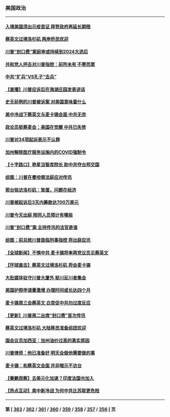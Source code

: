 ### 美国政治
---
#### [入境美国须出示疫苗证 拜登政府再延长期限](../../pages/ncid1078159/n13965330.md) 
#### [蔡英文过境洛杉矶 两岸侨民欢迎](../../pages/ncid1078159/n13965383.md) 
#### [川普“封口费”案庭审或持续到2024大选后](../../pages/ncid1078159/n13965339.md) 
#### [共和党人抨击对川普指控：前所未有 不寒而栗](../../pages/ncid1078159/n13965316.md) 
#### [中共“扩兵”VS孔子“去兵”](../../pages/ncid1078159/n13965332.md) 
#### [【直播】川普应诉后在海湖庄园发表讲话](../../pages/ncid1078159/n13965319.md) 
#### [史无前例的川普被诉案 对美国意味着什么](../../pages/ncid1078159/n13965262.md) 
#### [美中冷战下蔡英文与麦卡锡会面 中共无奈](../../pages/ncid1078159/n13965126.md) 
#### [政论员挺蔡麦会：美国在觉醒 中共已失势](../../pages/ncid1078159/n13965292.md) 
#### [川普对34项起诉表示不认罪](../../pages/ncid1078159/n13965274.md) 
#### [加州解除医疗服务设施内的COVID强制令](../../pages/ncid1078159/n13965266.md) 
#### [【十字路口】艳星当智库院长 助中共夺台邦交国](../../pages/ncid1078159/n13965176.md) 
#### [组图：川普在曼哈顿法庭应对传讯](../../pages/ncid1078159/n13965197.md) 
#### [郭台铭访洛杉矶：笨蛋，问题在经济](../../pages/ncid1078159/n13965195.md) 
#### [川普被起诉后3天内筹款达700万美元](../../pages/ncid1078159/n13965177.md) 
#### [川普今天出庭 陪同人员预计有哪些](../../pages/ncid1078159/n13965114.md) 
#### [川普“封口费”案 主持传讯的法官是谁](../../pages/ncid1078159/n13965108.md) 
#### [组图：前总统川普面临刑事指控 将出庭应讯](../../pages/ncid1078159/n13965004.md) 
#### [【全球新闻】不惧中共 麦卡锡将率两党议员见蔡英文](../../pages/ncid1078159/n13964926.md) 
#### [【环球直击】蔡英文过境洛杉矶 将会麦卡锡](../../pages/ncid1078159/n13964652.md) 
#### [大批媒体驻守川普大厦外 挺川反川者集会](../../pages/ncid1078159/n13964871.md) 
#### [美国护照申请量激增 办理时间或长达四个月](../../pages/ncid1078159/n13964739.md) 
#### [麦卡锡周三会蔡英文 白宫促中共勿过度反应](../../pages/ncid1078159/n13964812.md) 
#### [【更新】川普周二出席“封口费”首次传讯](../../pages/ncid1078159/n13964764.md) 
#### [蔡英文过境洛杉矶 大陆移民准备组团欢迎](../../pages/ncid1078159/n13964789.md) 
#### [国会议员加西亚：加州油价过高的真实原因](../../pages/ncid1078159/n13964782.md) 
#### [川普律师：他已准备好 明天会做他需要做的事](../../pages/ncid1078159/n13964682.md) 
#### [麦卡锡：和蔡英文会面 并非暗示不访台](../../pages/ncid1078159/n13964697.md) 
#### [【秦鹏观察】去美元化加速？印度法国也加入](../../pages/ncid1078159/n13964723.md) 
#### [【热点互动】美中新冷战 为何中共比苏联更危险](../../pages/ncid1078159/n13964676.md) 

---
#### 第 [ [363](./363.md) / [362](./362.md) / [361](./361.md) / [360](./360.md) / [359](./359.md) / [358](./358.md) / [357](./357.md) / [356](./356.md) ] 页
